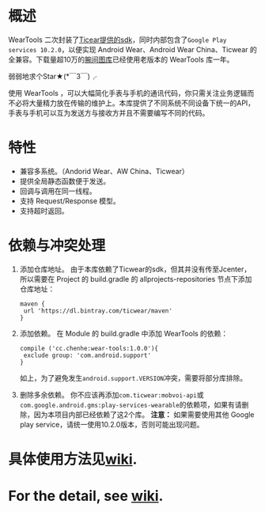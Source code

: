 # 概述

WearTools 二次封装了[Ticear提供的sdk](https://bintray.com/ticwear/maven/mobvoi-api)，同时内部包含了`Google Play services 10.2.0`，以便实现 Android Wear、Android Wear China、Ticwear 的全兼容。下载量超10万的[腕间图库](http://wg.chenhe.cc/)已经使用老版本的 WearTools 库一年。

弱弱地求个Star★(*￣3￣)╭ 

使用 WearTools ，可以大幅简化手表与手机的通讯代码，你只需关注业务逻辑而不必将大量精力放在传输的维护上。本库提供了不同系统不同设备下统一的API，手表与手机可以互为发送方与接收方并且不需要编写不同的代码。



# 特性

- 兼容多系统。（Andorid Wear、AW China、Ticwear）
- 提供全局静态函数便于发送。
- 回调与调用在同一线程。
- 支持 Request/Response 模型。
- 支持超时返回。




# 依赖与冲突处理

1. 添加仓库地址。
   由于本库依赖了Ticwear的sdk，但其并没有传至Jcenter，所以需要在 Project 的 build.gradle 的 allprojects-repositories 节点下添加仓库地址：

   ```
   maven {
   	url 'https://dl.bintray.com/ticwear/maven'
   }
   ```

2. 添加依赖。
   在 Module 的 build.gradle 中添加 WearTools 的依赖：

   ```
   compile ('cc.chenhe:wear-tools:1.0.0'){
   	exclude group: 'com.android.support'
   }
   ```

   如上，为了避免发生`android.support.VERSION`冲突，需要将部分库排除。

3. 删除多余依赖。
   你不应该再添加`com.ticwear:mobvoi-api`或`com.google.android.gms:play-services-wearable`的依赖项，如果有请删除，因为本项目内部已经依赖了这2个库。
   **注意：** 如果需要使用其他 Google play service，请统一使用10.2.0版本，否则可能出现问题。


# 具体使用方法见[wiki](https://github.com/liangchenhe55/WearTools/wiki).

# For the detail, see [wiki](https://github.com/liangchenhe55/WearTools/wiki).
